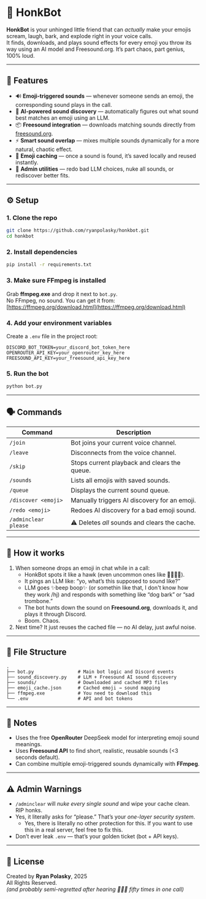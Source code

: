 # 🦆 HonkBot

**HonkBot** is your unhinged little friend that can *actually* make your emojis scream, laugh, bark, and explode right in your voice calls.  
It finds, downloads, and plays sound effects for every emoji you throw its way using an AI model and Freesound.org. It’s part chaos, part genius, 100% loud.

---

## 🚀 Features

- 🔊 **Emoji-triggered sounds** — whenever someone sends an emoji, the corresponding sound plays in the call.
- 🧠 **AI-powered sound discovery** — automatically figures out what sound best matches an emoji using an LLM.
- 📦 **Freesound integration** — downloads matching sounds directly from [freesound.org](https://freesound.org).
- ⚡ **Smart sound overlap** — mixes multiple sounds dynamically for a more natural, chaotic effect.
- 💾 **Emoji caching** — once a sound is found, it’s saved locally and reused instantly.
- 🧹 **Admin utilities** — redo bad LLM choices, nuke all sounds, or rediscover better fits.

---

## ⚙️ Setup

### 1. Clone the repo
```bash
git clone https://github.com/ryanpolasky/honkbot.git
cd honkbot
```

### 2. Install dependencies
```bash
pip install -r requirements.txt
```

### 3. Make sure FFmpeg is installed
Grab **ffmpeg.exe** and drop it next to `bot.py`.   
No FFmpeg, no sound. You can get it from: [https://ffmpeg.org/download.html](https://ffmpeg.org/download.html)

### 4. Add your environment variables  
Create a `.env` file in the project root:
```env
DISCORD_BOT_TOKEN=your_discord_bot_token_here
OPENROUTER_API_KEY=your_openrouter_key_here
FREESOUND_API_KEY=your_freesound_api_key_here
```

### 5. Run the bot  
```bash
python bot.py
```

---

## 🗣 Commands

| Command              | Description                                   |
|----------------------|-----------------------------------------------|
| `/join`              | Bot joins your current voice channel.         |
| `/leave`             | Disconnects from the voice channel.           |
| `/skip`              | Stops current playback and clears the queue.  |
| `/sounds`            | Lists all emojis with saved sounds.           |
| `/queue`             | Displays the current sound queue.             |
| `/discover <emoji>`  | Manually triggers AI discovery for an emoji.  |
| `/redo <emoji>`      | Redoes AI discovery for a bad emoji sound.    |
| `/adminclear please` | ⚠️ Deletes *all* sounds and clears the cache. |

---

## 🤖 How it works

1. When someone drops an emoji in chat while in a call:
   - HonkBot spots it like a hawk (even uncommon ones like 👨‍👩‍👧‍👦).
   - It pings an LLM like: “yo, what’s this supposed to sound like?”
   - LLM goes ✨beep boop✨ (or somethin like that, I don't know how they work /hj) and responds with something like “dog bark” or “sad trombone.”
   - The bot hunts down the sound on **Freesound.org**, downloads it, and plays it through Discord.
   - Boom. Chaos.
2. Next time? It just reuses the cached file — no AI delay, just awful noise.

---

## 🧩 File Structure

```
.
├── bot.py                # Main bot logic and Discord events
├── sound_discovery.py    # LLM + Freesound AI sound discovery
├── sounds/               # Downloaded and cached MP3 files
├── emoji_cache.json      # Cached emoji → sound mapping
├── ffmpeg.exe            # You need to download this 
└── .env                  # API and bot tokens
```

---

## 🧠 Notes

- Uses the free **OpenRouter** DeepSeek model for interpreting emoji sound meanings.
- Uses **Freesound API** to find short, realistic, reusable sounds (<3 seconds default).
- Can combine multiple emoji-triggered sounds dynamically with **FFmpeg**.

---

## ⚠️ Admin Warnings

- `/adminclear` will *nuke every single sound* and wipe your cache clean. RIP honks.
- Yes, it literally asks for “please.” That’s your *one-layer security system*.
  - Yes, there is literally no other protection for this. If you want to use this in a real server, feel free to fix this.
- Don’t ever leak `.env` — that’s your golden ticket (bot + API keys).

---

## 🦆 License

Created by **Ryan Polasky**, 2025  
All Rights Reserved.  
*(and probably semi-regretted after hearing 👀💀💥 fifty times in one call)*
